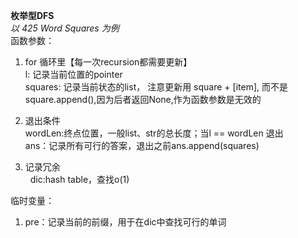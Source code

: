 **枚举型DFS** <br>
*以 425 Word Squares 为例* <br>
函数参数： <br>
1. for 循环里【每一次recursion都需要更新】 <br>
   l: 记录当前位置的pointer <br>
   squares: 记录当前状态的list， 注意更新用 square + [item], 而不是square.append(),因为后者返回None,作为函数参数是无效的 <br>
   
2. 退出条件 <br>
   wordLen:终点位置，一般list、str的总长度；当l == wordLen 退出 <br>
   ans：记录所有可行的答案，退出之前ans.append(squares)

3. 记录冗余<br>
   dic:hash table，查找o(1) <br>

临时变量：<br>
1. pre：记录当前的前缀，用于在dic中查找可行的单词 <br>
